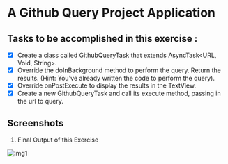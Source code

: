 # A Github Query Project Application

## Tasks to be accomplished in this exercise :
- [x] Create a class called GithubQueryTask that extends AsyncTask<URL, Void, String>.
- [x] Override the doInBackground method to perform the query. Return the results. (Hint: You've already written the code to perform the query).
- [x] Override onPostExecute to display the results in the TextView.
- [x] Create a new GithubQueryTask and call its execute method, passing in the url to query.

## Screenshots
1. Final Output of this Exercise

![img1](https://github.com/kuluruvineeth/ToyProject/blob/exercise8/Screenshots/img.png)
